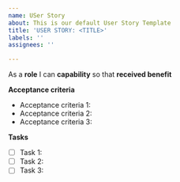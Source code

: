 ```yaml
---
name: USer Story
about: This is our default User Story Template
title: 'USER STORY: <TITLE>'
labels: ''
assignees: ''

---
```


As a **role** I can **capability** so that **received benefit**

**Acceptance criteria**
- Acceptance criteria 1:
- Acceptance criteria 2:
- Acceptance criteria 3:

**Tasks**
- [ ] Task 1:
- [ ] Task 2:
- [ ] Task 3:
